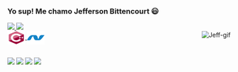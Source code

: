 ### Yo sup! Me chamo Jefferson Bittencourt 😃


<div>
  <a href="https://github.com/jeffersonbaf">
  <img height="180em" src="https://github-readme-stats.vercel.app/api?username=jeffersonbaf&show_icons=true&theme=cobalt&include_all_commits=true&count_private=true"/>
  <img height="180em" src="https://github-readme-stats.vercel.app/api/top-langs/?username=jeffersonbaf&layout=compact&langs_count=7&theme=cobalt"/>
</div>
 
<div>
   <img align="center" alt="Jeff-CPP" height="30" width="40" src="https://raw.githubusercontent.com/devicons/devicon/master/icons/cplusplus/cplusplus-original.svg">
   <img align="center" alt="Jeff-DOTNET" height="30" width="40" src="https://raw.githubusercontent.com/devicons/devicon/master/icons/dot-net/dot-net-plain.svg">
   <img align="right" alt="Jeff-gif" src="https://c.tenor.com/zcr8c2sf2DIAAAAM/coffee-anime.gif">
</div>
  
 ##
  
<div>
  <a href="https://instagram.com/jefesu.ba" target="_blank"><img src="https://img.shields.io/badge/-Instagram-%23E4405F?style=for-the-badge&logo=instagram&logoColor=white" target="_blank"></a>
 	<a href="https://www.twitch.tv/ienoh" target="_blank"><img src="https://img.shields.io/badge/Twitch-9146FF?style=for-the-badge&logo=twitch&logoColor=white" target="_blank"></a>
  <a href = "mailto:jeffersonbittencourt1512@gmail.com"><img src="https://img.shields.io/badge/-Gmail-%23333?style=for-the-badge&logo=gmail&logoColor=white" target="_blank"></a>
  <a href="https://www.linkedin.com/in/jefferson-bittencourt-58927921b" target="_blank"><img src="https://img.shields.io/badge/-LinkedIn-%230077B5?style=for-the-badge&logo=linkedin&logoColor=white" target="_blank"></a>
</div>



